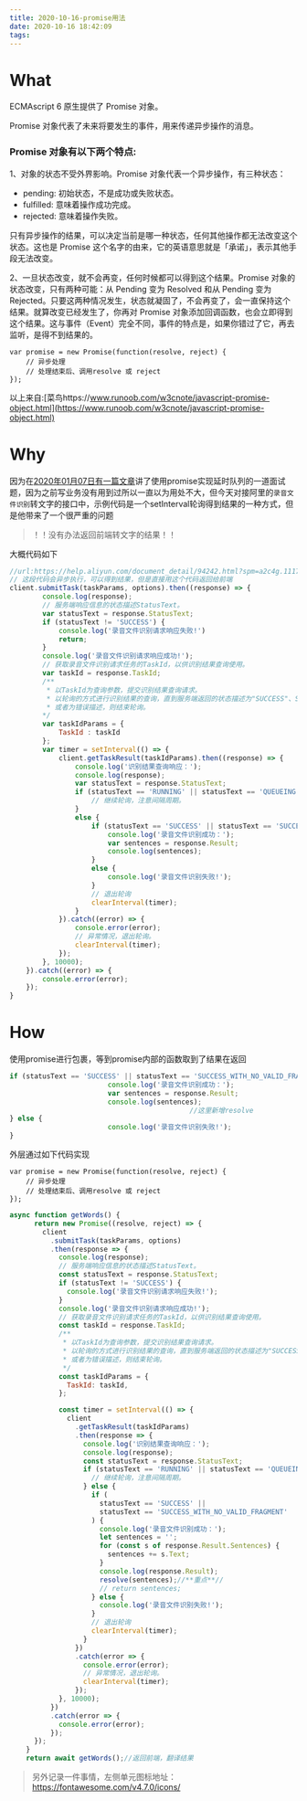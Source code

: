 ```yaml
---
title: 2020-10-16-promise用法
date: 2020-10-16 18:42:09
tags:
---
```

# What

ECMAscript 6 原生提供了 Promise 对象。

Promise 对象代表了未来将要发生的事件，用来传递异步操作的消息。

### Promise 对象有以下两个特点:

1、对象的状态不受外界影响。Promise 对象代表一个异步操作，有三种状态：

- pending: 初始状态，不是成功或失败状态。
- fulfilled: 意味着操作成功完成。
- rejected: 意味着操作失败。

只有异步操作的结果，可以决定当前是哪一种状态，任何其他操作都无法改变这个状态。这也是 Promise 这个名字的由来，它的英语意思就是「承诺」，表示其他手段无法改变。

2、一旦状态改变，就不会再变，任何时候都可以得到这个结果。Promise 对象的状态改变，只有两种可能：从 Pending 变为 Resolved 和从 Pending 变为 Rejected。只要这两种情况发生，状态就凝固了，不会再变了，会一直保持这个结果。就算改变已经发生了，你再对 Promise 对象添加回调函数，也会立即得到这个结果。这与事件（Event）完全不同，事件的特点是，如果你错过了它，再去监听，是得不到结果的。

```
var promise = new Promise(function(resolve, reject) {
    // 异步处理
    // 处理结束后、调用resolve 或 reject
});
```

以上来自:[菜鸟https://www.runoob.com/w3cnote/javascript-promise-object.html](https://www.runoob.com/w3cnote/javascript-promise-object.html)

# Why
因为在[2020年01月07日有一篇文章](/2020/01/07/2020-01-07-%E5%85%B3%E4%BA%8EPromise%E7%9A%84%E6%80%9D%E8%80%83/)讲了使用promise实现延时队列的一道面试题，因为之前写业务没有用到过所以一直以为用处不大，但今天对接阿里的`录音文件识别`转文字的接口中，示例代码是一个setInterval轮询得到结果的一种方式，但是他带来了一个很严重的问题

> ！！没有办法返回前端转文字的结果！！

大概代码如下

```js
//url:https://help.aliyun.com/document_detail/94242.html?spm=a2c4g.11174283.6.601.15eb7275a8rq00
// 这段代码会异步执行，可以得到结果，但是直接用这个代码返回给前端
client.submitTask(taskParams, options).then((response) => {
        console.log(response);
        // 服务端响应信息的状态描述StatusText。
        var statusText = response.StatusText;
        if (statusText != 'SUCCESS') {
            console.log('录音文件识别请求响应失败!')
            return;
        }
        console.log('录音文件识别请求响应成功!');
        // 获取录音文件识别请求任务的TaskId，以供识别结果查询使用。
        var taskId = response.TaskId;
        /**
         * 以TaskId为查询参数，提交识别结果查询请求。
         * 以轮询的方式进行识别结果的查询，直到服务端返回的状态描述为"SUCCESS"、SUCCESS_WITH_NO_VALID_FRAGMENT，
         * 或者为错误描述，则结束轮询。
        */
        var taskIdParams = {
            TaskId : taskId
        };
        var timer = setInterval(() => {
            client.getTaskResult(taskIdParams).then((response) => {
                console.log('识别结果查询响应：');
                console.log(response);
                var statusText = response.StatusText;
                if (statusText == 'RUNNING' || statusText == 'QUEUEING') {
                    // 继续轮询，注意间隔周期。
                }
                else {
                    if (statusText == 'SUCCESS' || statusText == 'SUCCESS_WITH_NO_VALID_FRAGMENT') {
                        console.log('录音文件识别成功：');
                        var sentences = response.Result;
                        console.log(sentences);
                    }
                    else {
                        console.log('录音文件识别失败!');
                    }
                    // 退出轮询
                    clearInterval(timer);
                }
            }).catch((error) => {
                console.error(error);
                // 异常情况，退出轮询。
                clearInterval(timer);
            });
        }, 10000);
    }).catch((error) => {
        console.error(error);
    });
}
```

# How



使用promise进行包裹，等到promise内部的函数取到了结果在返回

```js
if (statusText == 'SUCCESS' || statusText == 'SUCCESS_WITH_NO_VALID_FRAGMENT') {
                        console.log('录音文件识别成功：');
                        var sentences = response.Result;
                        console.log(sentences);
  											//这里新增resolve
} else {
                        console.log('录音文件识别失败!');
}
```

外层通过如下代码实现

```
var promise = new Promise(function(resolve, reject) {
    // 异步处理
    // 处理结束后、调用resolve 或 reject
});
```

```js
async function getWords() {
      return new Promise((resolve, reject) => {
        client
          .submitTask(taskParams, options)
          .then(response => {
            console.log(response);
            // 服务端响应信息的状态描述StatusText。
            const statusText = response.StatusText;
            if (statusText != 'SUCCESS') {
              console.log('录音文件识别请求响应失败!');
            }
            console.log('录音文件识别请求响应成功!');
            // 获取录音文件识别请求任务的TaskId，以供识别结果查询使用。
            const taskId = response.TaskId;
            /**
             * 以TaskId为查询参数，提交识别结果查询请求。
             * 以轮询的方式进行识别结果的查询，直到服务端返回的状态描述为"SUCCESS"、SUCCESS_WITH_NO_VALID_FRAGMENT，
             * 或者为错误描述，则结束轮询。
             */
            const taskIdParams = {
              TaskId: taskId,
            };

            const timer = setInterval(() => {
              client
                .getTaskResult(taskIdParams)
                .then(response => {
                  console.log('识别结果查询响应：');
                  console.log(response);
                  const statusText = response.StatusText;
                  if (statusText == 'RUNNING' || statusText == 'QUEUEING') {
                    // 继续轮询，注意间隔周期。
                  } else {
                    if (
                      statusText == 'SUCCESS' ||
                      statusText == 'SUCCESS_WITH_NO_VALID_FRAGMENT'
                    ) {
                      console.log('录音文件识别成功：');
                      let sentences = '';
                      for (const s of response.Result.Sentences) {
                        sentences += s.Text;
                      }
                      console.log(response.Result);
                      resolve(sentences);//**重点**//
                      // return sentences;
                    } else {
                      console.log('录音文件识别失败!');
                    }
                    // 退出轮询
                    clearInterval(timer);
                  }
                })
                .catch(error => {
                  console.error(error);
                  // 异常情况，退出轮询。
                  clearInterval(timer);
                });
            }, 10000);
          })
          .catch(error => {
            console.error(error);
          });
      });
    }
    return await getWords();//返回前端，翻译结果
```



> 另外记录一件事情，左侧单元图标地址：https://fontawesome.com/v4.7.0/icons/